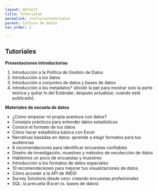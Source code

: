 ```yaml
---
layout: default
title: Tutoriales
permalink: /cultura/tutoriales
parent: Cultura de datos
nav_order: 2

---
```


<h2><b>Tutoriales</b></h2>

<b>Presentaciones introductorias </b>

1. Introducción a la Política de Gestión de Datos 
2. Introducción a los datos
3. Introducción a conjuntos de datos y bases de datos 
4. Introducción a los metadatos* (dividir la ppt para mostrar solo la parte teórica y quitar lo del Estándar; después actualizar, cuando esté publicado). <br>

<b>Materiales de escuela de datos </b>


- ¿Cómo empezar mi propia aventura con datos? 
- Consejos prácticos para entender datos estadísticos
- Conoce el formato de tus datos
- Cómo hacer estadística básica con Excel 
- Narrativas basadas en datos: aprende a elegir formatos para tus audiencias
- 8 recomendaciones para identificar encuestas confiables 
- Diseño de investigación, muestreo y métodos de recolección de datos
- Hablemos un poco de encuestas y muestreo
- Introducción a los formatos de datos espaciales
- 10 recomendaciones para mejorar tus visualizaciones de datos
- Cómo acceder a la API de INEGI 
- Survey Solutions desde cero: creando encuestas profesionales 
- SQL: la precuela (Excel vs. bases de datos) 
